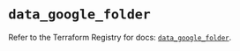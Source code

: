 # `data_google_folder`

Refer to the Terraform Registry for docs: [`data_google_folder`](https://registry.terraform.io/providers/hashicorp/google-beta/6.13.0/docs/data-sources/google_folder).
